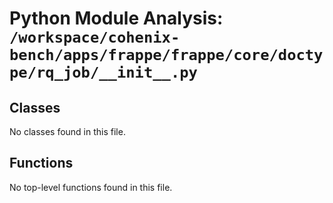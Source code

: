 # Python Module Analysis: `/workspace/cohenix-bench/apps/frappe/frappe/core/doctype/rq_job/__init__.py`

## Classes

No classes found in this file.


## Functions

No top-level functions found in this file.
